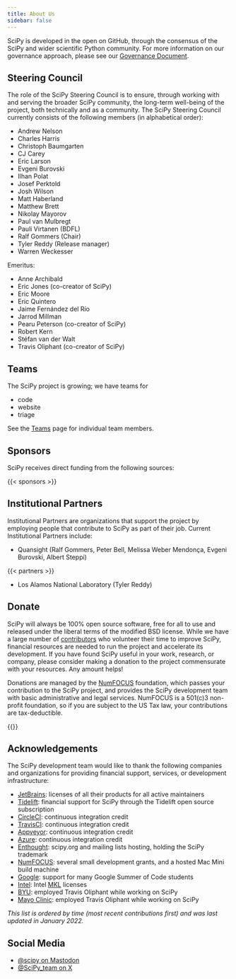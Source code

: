 ```yaml
---
title: About Us
sidebar: false
---
```


SciPy is developed in the open on GitHub, through the consensus of the SciPy
and wider scientific Python community. For more information on our governance
approach, please see our
[Governance Document](https://docs.scipy.org/doc/scipy/dev/governance.html).

## Steering Council

The role of the SciPy Steering Council is to ensure, through working with and
serving the broader SciPy community, the long-term well-being of the project,
both technically and as a community. The SciPy Steering Council currently
consists of the following members (in alphabetical order):

- Andrew Nelson
- Charles Harris
- Christoph Baumgarten
- CJ Carey
- Eric Larson
- Evgeni Burovski
- Ilhan Polat
- Josef Perktold
- Josh Wilson
- Matt Haberland
- Matthew Brett
- Nikolay Mayorov
- Paul van Mulbregt
- Pauli Virtanen (BDFL)
- Ralf Gommers (Chair)
- Tyler Reddy (Release manager)
- Warren Weckesser

Emeritus:

- Anne Archibald
- Eric Jones (co-creator of SciPy)
- Eric Moore
- Eric Quintero
- Jaime Fernández del Río
- Jarrod Millman
- Pearu Peterson (co-creator of SciPy)
- Robert Kern
- Stéfan van der Walt
- Travis Oliphant (co-creator of SciPy)

## Teams

The SciPy project is growing; we have teams for

- code
- website
- triage

See the [Teams](/teams) page for individual team members.

## Sponsors

SciPy receives direct funding from the following sources:

{{< sponsors >}}

## Institutional Partners

Institutional Partners are organizations that support the project by employing
people that contribute to SciPy as part of their job. Current Institutional
Partners include:

- Quansight (Ralf Gommers, Peter Bell, Melissa Weber Mendonça,
  Evgeni Burovski, Albert Steppi)

{{< partners >}}

- Los Alamos National Laboratory (Tyler Reddy)

## Donate

SciPy will always be 100% open source software, free for all to use and
released under the liberal terms of the modified BSD license. While we
have a large number of
[contributors](https://github.com/scipy/scipy/graphs/contributors)
who volunteer their time to improve SciPy, financial resources are
needed to run the project and accelerate its development. If you have
found SciPy useful in your work, research, or company, please consider
making a donation to the project commensurate with your resources. Any
amount helps!

Donations are managed by the [NumFOCUS](https://numfocus.org)
foundation, which passes your contribution to the SciPy project,
and provides the SciPy development team with basic administrative and
legal services. NumFOCUS is a 501(c)3 non-profit
foundation, so if you are subject to the US Tax law, your contributions
are tax-deductible.

{{<opencollective>}}

## Acknowledgements

The SciPy development team would like to thank the following companies
and organizations for providing financial support, services, or
development infrastructure:

- [JetBrains](https://jb.gg/OpenSourceSupport): licenses of all their
  products for all active maintainers
- [Tidelift](https://tidelift.com/subscription/pkg/pypi-scipy?utm_source=pypi-scipy&utm_medium=referral&utm_campaign=readme):
  financial support for SciPy through the Tidelift open source
  subscription
- [CircleCI](https://circleci.com): continuous integration credit
- [TravisCI](https://travis-ci.com): continuous integration credit
- [Appveyor](https://ci.appveyor.com): continuous integration credit
- [Azure](https://dev.azure.com): continuous integration credit
- [Enthought](https://www.enthought.com): scipy.org and mailing lists
  hosting, holding the SciPy trademark
- [NumFOCUS](https://numfocus.org): several small development grants,
  and a hosted Mac Mini build machine
- [Google](https://google.com): support for many Google Summer of Code
  students
- [Intel](https://www.intel.com): Intel
  [MKL](https://software.intel.com/en-us/intel-mkl/) licenses
- [BYU](https://www.byu.edu): employed Travis Oliphant while working
  on SciPy
- [Mayo Clinic](https://www.mayoclinic.org): employed Travis Oliphant
  while working on SciPy

_This list is ordered by time (most recent contributions first) and was
last updated in January 2022._

## Social Media

- [@scipy on Mastodon](https://mastodon.social/@scipy@fosstodon.org)
- [@SciPy_team on X](https://x.com/scipy_team)
